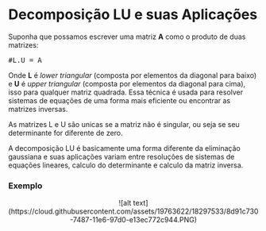 # Decomposição LU e suas Aplicações

Suponha que possamos escrever uma matriz **A** como o produto de duas matrizes:

<kbd>#L.U = A</kbd>



Onde **L** é *lower triangular* (composta por elementos da diagonal para baixo)
e **U** é *upper triangular* (composta por elementos da diagonal para cima),
isso para qualquer matriz quadrada. Essa técnica é usada para resolver sistemas
de equações de uma forma mais eficiente ou encontrar as matrizes inversas.

As matrizes L e U são unicas se a matriz não é singular, ou seja se seu
determinante for diferente de zero.

A decomposição LU é basicamente uma forma diferente da eliminação gaussiana e
suas aplicações variam entre resoluções de sistemas de equações lineares,
calculo do determinante e calculo da matriz inversa.


### Exemplo
<center>
![alt text](https://cloud.githubusercontent.com/assets/19763622/18297533/8d91c730-7487-11e6-97d0-e13ec772c944.PNG) </center>
